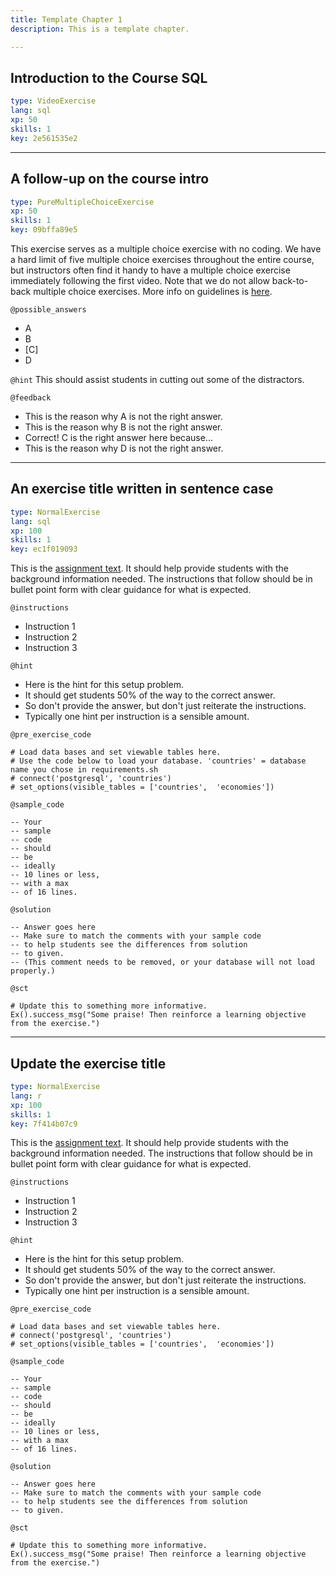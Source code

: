 ```yaml
---
title: Template Chapter 1
description: This is a template chapter.

---
```

## Introduction to the Course SQL

```yaml
type: VideoExercise
lang: sql
xp: 50
skills: 1
key: 2e561535e2
```

---
## A follow-up on the course intro

```yaml
type: PureMultipleChoiceExercise
xp: 50
skills: 1
key: 09bffa89e5
```

This exercise serves as a multiple choice exercise with no coding. We have a hard
limit of five multiple choice exercises throughout the entire course, but instructors
often find it handy to have a multiple choice exercise immediately following
the first video. Note that we do not allow back-to-back multiple choice exercises.
More info on guidelines is [here](https://authoring.datacamp.com/courses/guidelines/content.html).

`@possible_answers`
- A
- B
- [C]
- D

`@hint`
This should assist students in cutting out some of the distractors.

`@feedback`
- This is the reason why A is not the right answer.
- This is the reason why B is not the right answer.
- Correct! C is the right answer here because...
- This is the reason why D is not the right answer.

---
## An exercise title written in sentence case

```yaml
type: NormalExercise
lang: sql
xp: 100
skills: 1
key: ec1f019093
```

This is the [assignment text](http://authoring.datacamp.com/courses/exercises/normal-exercises/assignment-text.html). 
It should help provide students with the background information needed. 
The instructions that follow should be in bullet point form with clear guidance 
for what is expected.

`@instructions`
- Instruction 1
- Instruction 2
- Instruction 3

`@hint`
- Here is the hint for this setup problem. 
- It should get students 50% of the way to the correct answer.
- So don't provide the answer, but don't just reiterate the instructions.
- Typically one hint per instruction is a sensible amount.

`@pre_exercise_code`

```{python}
# Load data bases and set viewable tables here.
# Use the code below to load your database. 'countries' = database name you chose in requirements.sh
# connect('postgresql', 'countries')
# set_options(visible_tables = ['countries',  'economies'])
```

`@sample_code`

```{sql}
-- Your
-- sample
-- code
-- should
-- be
-- ideally
-- 10 lines or less,
-- with a max
-- of 16 lines.
```

`@solution`

```{sql}
-- Answer goes here
-- Make sure to match the comments with your sample code
-- to help students see the differences from solution
-- to given.
-- (This comment needs to be removed, or your database will not load properly.)
```

`@sct`

```{python}
# Update this to something more informative.
Ex().success_msg("Some praise! Then reinforce a learning objective from the exercise.")
```

---
## Update the exercise title

```yaml
type: NormalExercise
lang: r
xp: 100
skills: 1
key: 7f414b07c9
```

This is the [assignment text](http://authoring.datacamp.com/courses/exercises/normal-exercises/assignment-text.html). 
It should help provide students with the background information needed. 
The instructions that follow should be in bullet point form with clear guidance 
for what is expected.

`@instructions`
- Instruction 1
- Instruction 2
- Instruction 3

`@hint`
- Here is the hint for this setup problem. 
- It should get students 50% of the way to the correct answer.
- So don't provide the answer, but don't just reiterate the instructions.
- Typically one hint per instruction is a sensible amount.

`@pre_exercise_code`

```{python}
# Load data bases and set viewable tables here.
# connect('postgresql', 'countries')
# set_options(visible_tables = ['countries',  'economies'])
```

`@sample_code`

```{sql}
-- Your
-- sample
-- code
-- should
-- be
-- ideally
-- 10 lines or less,
-- with a max
-- of 16 lines.
```

`@solution`

```{sql}
-- Answer goes here
-- Make sure to match the comments with your sample code
-- to help students see the differences from solution
-- to given.
```

`@sct`

```{python}
# Update this to something more informative.
Ex().success_msg("Some praise! Then reinforce a learning objective from the exercise.")
```

